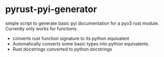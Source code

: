 # pyrust-pyi-generator

simple script to generate basic pyi documentation for a pyo3 rust module. Currently only works for functions.

* converts rust function signature to its python equivalent
* Automatically converts some basic types into python equivalents.
* Rust docstrings converted to python docstrings

